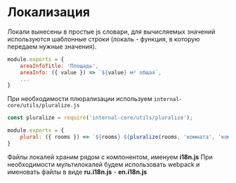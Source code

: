 # Локализация

Локали вынесены в простые js словари, для вычисляемых значений используются шаблонные строки (локаль - функция, в которую передаем нужные значения).

```javascript
module.exports = {
    areaInfoTitle: 'Площадь',
    areaInfo: ({ value }) => `${value} м² общая`,
    ...
}
```

При необходимости плюрализации используем `internal-core/utils/pluralize.js`
```javascript
const pluralize = require('internal-core/utils/pluralize');

module.exports = {
    plural: ({ rooms }) => `${rooms} ${pluralize(rooms, 'комната', 'комнаты', 'комнат')}`,
}
```

Файлы локалей храним рядом с компонентом, именуем **i18n.js**
При необходимости мультилокалей будем использовать webpack и именовать файлы в виде **ru.i18n.js** - **en.i18n.js**

